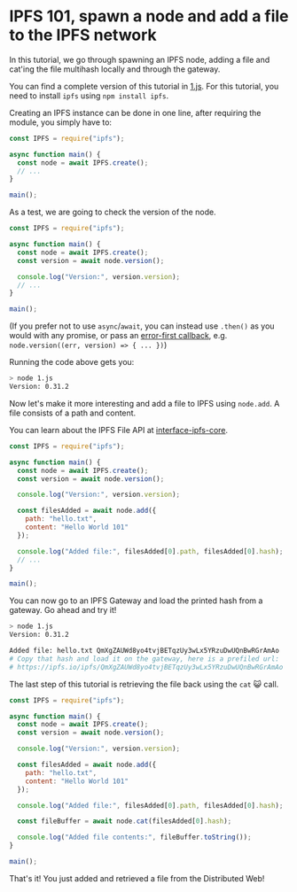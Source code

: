# IPFS 101, spawn a node and add a file to the IPFS network

In this tutorial, we go through spawning an IPFS node, adding a file and cat'ing
the file multihash locally and through the gateway.

You can find a complete version of this tutorial in [1.js](./1.js). For this
tutorial, you need to install `ipfs` using `npm install ipfs`.

Creating an IPFS instance can be done in one line, after requiring the module,
you simply have to:

```js
const IPFS = require("ipfs");

async function main() {
  const node = await IPFS.create();
  // ...
}

main();
```

As a test, we are going to check the version of the node.

```js
const IPFS = require("ipfs");

async function main() {
  const node = await IPFS.create();
  const version = await node.version();

  console.log("Version:", version.version);
  // ...
}

main();
```

(If you prefer not to use `async`/`await`, you can instead use `.then()` as you
would with any promise, or pass an
[error-first callback](https://nodejs.org/api/errors.html#errors_error_first_callbacks),
e.g. `node.version((err, version) => { ... })`)

Running the code above gets you:

```bash
> node 1.js
Version: 0.31.2
```

Now let's make it more interesting and add a file to IPFS using `node.add`. A
file consists of a path and content.

You can learn about the IPFS File API at
[interface-ipfs-core](https://github.com/ipfs/interface-js-ipfs-core/blob/master/SPEC/FILES.md).

```js
const IPFS = require("ipfs");

async function main() {
  const node = await IPFS.create();
  const version = await node.version();

  console.log("Version:", version.version);

  const filesAdded = await node.add({
    path: "hello.txt",
    content: "Hello World 101"
  });

  console.log("Added file:", filesAdded[0].path, filesAdded[0].hash);
  // ...
}

main();
```

You can now go to an IPFS Gateway and load the printed hash from a gateway. Go
ahead and try it!

```bash
> node 1.js
Version: 0.31.2

Added file: hello.txt QmXgZAUWd8yo4tvjBETqzUy3wLx5YRzuDwUQnBwRGrAmAo
# Copy that hash and load it on the gateway, here is a prefiled url:
# https://ipfs.io/ipfs/QmXgZAUWd8yo4tvjBETqzUy3wLx5YRzuDwUQnBwRGrAmAo
```

The last step of this tutorial is retrieving the file back using the `cat` 😺
call.

```js
const IPFS = require("ipfs");

async function main() {
  const node = await IPFS.create();
  const version = await node.version();

  console.log("Version:", version.version);

  const filesAdded = await node.add({
    path: "hello.txt",
    content: "Hello World 101"
  });

  console.log("Added file:", filesAdded[0].path, filesAdded[0].hash);

  const fileBuffer = await node.cat(filesAdded[0].hash);

  console.log("Added file contents:", fileBuffer.toString());
}

main();
```

That's it! You just added and retrieved a file from the Distributed Web!
